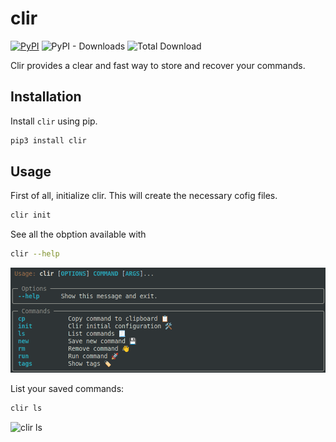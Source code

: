 # clir
[![PyPI](https://img.shields.io/pypi/v/clir)](https://github.com/elkinaguas/clir/releases) ![PyPI - Downloads](https://img.shields.io/pypi/dm/clir) ![Total Download](https://static.pepy.tech/badge/clir)

Clir provides a clear and fast way to store and recover your commands.

## Installation
Install `clir` using pip.

```bash
pip3 install clir
```

## Usage
First of all, initialize clir. This will create the necessary cofig files.
```bash
clir init
```

See all the obption available with
```bash
clir --help
```
![clir --help](https://raw.githubusercontent.com/elkinaguas/clir/main/docs/img/clir_help.png)

List your saved commands:
```bash
clir ls
```
![clir ls](https://raw.githubusercontent.com/elkinaguas/clir/main/docs/img/clir_ls.png)
